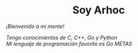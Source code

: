 <div>
  <h1 align="center">Soy Arhoc</h1>
  <p><i>¡Bienvenido a mi mente!</i></p>
</div>
<div>
  <i>Tengo conocimientos de C, C++, Go y Python<br/>Mi lenguaje de programación favorito es Go</i>
  <i align="center">METAS</i>
</div>

